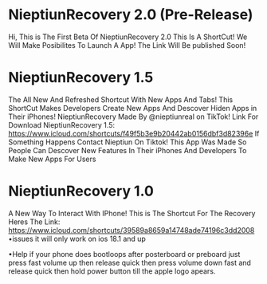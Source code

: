 # NieptiunRecovery 2.0 (Pre-Release)
Hi, This is The First Beta Of NieptiunRecovery 2.0
This Is A ShortCut!
We Will Make Posibilites To Launch A App!
The Link Will Be published Soon!


# NieptiunRecovery 1.5
The All New And Refreshed Shortcut With New Apps And Tabs!
This ShortCut Makes Developers Create
New Apps And Descover Hiden Apps in
Their iPhones!
NieptiunRecovery Made By @nieptiunreal
on TikTok!
Link For Download NieptiunRecovery 1.5:
https://www.icloud.com/shortcuts/f49f5b3e9b20442ab0156dbf3d82396e
If Something Happens Contact Nieptiun On
Tiktok!
This App Was Made So People Can Descover
New Features In Their iPhones And Developers To Make New Apps For Users




# NieptiunRecovery 1.0
A New Way To Interact With IPhone!
This is The Shortcut For The Recovery
Heres The Link: https://www.icloud.com/shortcuts/39589a8659a14748ade74196c3dd2008
•issues
it will only work on ios 18.1 and up


•Help
if your phone does bootloops after posterboard or preboard just press fast volume up then release quick then press volume down fast and release quick then hold power button till the apple logo apears.
